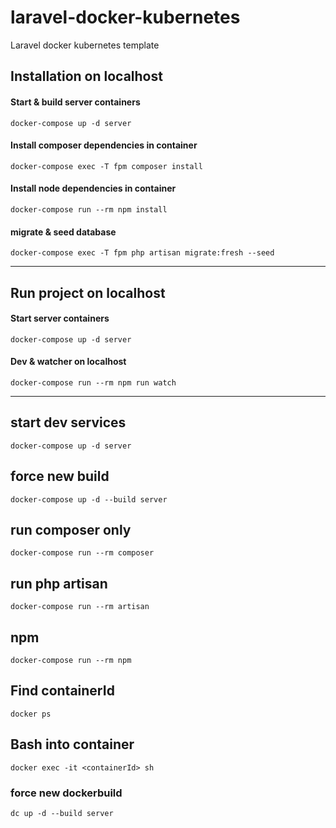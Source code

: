 # laravel-docker-kubernetes
Laravel docker kubernetes template

## Installation on localhost

#### Start & build server containers
```
docker-compose up -d server
```

#### Install composer dependencies in container
```
docker-compose exec -T fpm composer install
```

#### Install node dependencies in container
```
docker-compose run --rm npm install

```

#### migrate & seed database
```
docker-compose exec -T fpm php artisan migrate:fresh --seed
```

___


## Run project on localhost

#### Start server containers
```
docker-compose up -d server
```

#### Dev & watcher on localhost
```
docker-compose run --rm npm run watch
```



___












## start dev services

```
docker-compose up -d server
```

## force new build
```
docker-compose up -d --build server
```

## run composer only
```
docker-compose run --rm composer 
```


## run php artisan
```
docker-compose run --rm artisan
```

## npm
```
docker-compose run --rm npm
```

## Find containerId
```
docker ps
```

## Bash into container
```
docker exec -it <containerId> sh
```


### force new dockerbuild
```
dc up -d --build server
```